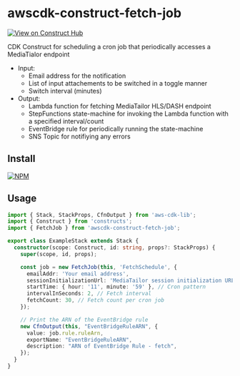 # awscdk-construct-fetch-job
[![View on Construct Hub](https://constructs.dev/badge?awscdk-construct-fetch-job)](https://constructs.dev/packages/awscdk-construct-fetch-job)

CDK Construct for scheduling a cron job that periodically accesses a MediaTialor endpoint
* Input:
  * Email address for the notification
  * List of input attachements to be switched in a toggle manner
  * Switch interval (minutes)
* Output:
  * Lambda function for fetching MediaTailor HLS/DASH endpoint
  * StepFunctions state-machine for invoking the Lambda function with a specified interval/count
  * EventBridge rule for periodically running the state-machine
  * SNS Topic for notifiying any errors

## Install
[![NPM](https://nodei.co/npm/awscdk-construct-fetch-job.png?mini=true)](https://nodei.co/npm/awscdk-construct-fetch-job/)

## Usage
```ts
import { Stack, StackProps, CfnOutput } from 'aws-cdk-lib';
import { Construct } from 'constructs';
import { FetchJob } from 'awscdk-construct-fetch-job';

export class ExampleStack extends Stack {
  constructor(scope: Construct, id: string, props?: StackProps) {
    super(scope, id, props);

    const job = new FetchJob(this, 'FetchSchedule', {
      emailAddr: 'Your email address',
      sessionInitializationUrl: 'MediaTailor session initialization URL',
      startTime: { hour: '11', minute: '59' }, // Cron pattern
      intervalInSeconds: 2, // Fetch interval
      fetchCount: 30, // Fetch count per cron job
    });

    // Print the ARN of the EventBridge rule
    new CfnOutput(this, "EventBridgeRuleARN", {
      value: job.rule.ruleArn,
      exportName: "EventBridgeRuleARN",
      description: "ARN of EventBridge Rule - fetch",
    });
  }
}
```
